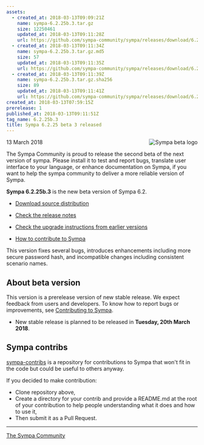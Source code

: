 ```yaml
---
assets:
  - created_at: 2018-03-13T09:09:21Z
    name: sympa-6.2.25b.3.tar.gz
    size: 12250461
    updated_at: 2018-03-13T09:11:28Z
    url: https://github.com/sympa-community/sympa/releases/download/6.2.25b.3/sympa-6.2.25b.3.tar.gz
  - created_at: 2018-03-13T09:11:34Z
    name: sympa-6.2.25b.3.tar.gz.md5
    size: 57
    updated_at: 2018-03-13T09:11:35Z
    url: https://github.com/sympa-community/sympa/releases/download/6.2.25b.3/sympa-6.2.25b.3.tar.gz.md5
  - created_at: 2018-03-13T09:11:39Z
    name: sympa-6.2.25b.3.tar.gz.sha256
    size: 89
    updated_at: 2018-03-13T09:11:41Z
    url: https://github.com/sympa-community/sympa/releases/download/6.2.25b.3/sympa-6.2.25b.3.tar.gz.sha256
created_at: 2018-03-13T07:59:15Z
prerelease: 1
published_at: 2018-03-13T09:11:51Z
tag_name: 6.2.25b.3
title: Sympa 6.2.25 beta 3 released
---
```


<img align="right" src="https://assets.sympa.community/logos/sympa_beta.png" title="Sympa beta logo"/> 13 March 2018

The Sympa Community is proud to release the second beta of the next version of sympa. Please install it to test and report bugs, translate user interface to your language, or enhance documentation on Sympa, if you want to help the sympa community to deliver a more reliable version of Sympa.

**Sympa 6.2.25b.3** is the new beta version of Sympa 6.2.

  - [Download source distribution](https://github.com/sympa-community/sympa/releases/download/6.2.25b.3/sympa-6.2.25b.3.tar.gz)

  - [Check the release notes](https://github.com/sympa-community/sympa/blob/6.2.25b.3/NEWS.md)

  - [Check the upgrade instructions from earlier versions](https://sympa-community.github.io/manual/upgrade/notes.html)

  - [How to contribute to Sympa](https://github.com/sympa-community/sympa/blob/6.2.25b.3/CONTRIBUTING.md)

This version fixes several bugs, introduces enhancements including more secure password hash, and incompatible changes including consistent scenario names.

About beta version
---------------------

This version is a prerelease version of new stable release.  We expect feedback from users and developers.  To know how to report bugs or improvements, see [Contributing to Sympa](https://github.com/sympa-community/sympa/blob/6.2.25b.3/CONTRIBUTING.md).

  - New stable release is planned to be released in **Tuesday, 20th March 2018**.

Sympa contribs
----------------

[sympa-contribs](https://github.com/sympa-community/sympa-contribs) is a repository for contributions to Sympa that won't fit in the code but could be useful to others anyway.

If you decided to make contribution:
  - Clone repository above,
  - Create a directory for your contrib and provide a README.md at the root of your contribution to help people understanding what it does and how to use it,
  - Then submit it as a Pull Request.

----
[The Sympa Community](https://github.com/sympa-community)
